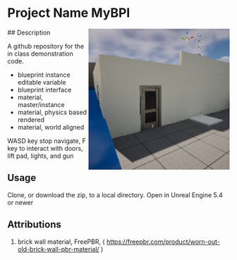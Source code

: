 # Project Name  MyBPI
<img src="Saved/AutoScreenshot.png" width="320"  align="right" />
## Description

A github repository for the in class demonstration code.<br>
- blueprint instance editable variable<br>
- blueprint interface <br>
- material, master/instance<br>
- material, physics based rendered<br>
- material, world aligned<br>
 
WASD key stop navigate, F key to interact with doors, lift pad, lights, and gun<br>
 
## Usage
Clone, or download the zip, to a local directory. Open in Unreal Engine 5.4 or newer

## Attributions
1) brick wall material, FreePBR, ( https://freepbr.com/product/worn-out-old-brick-wall-pbr-material/ )



